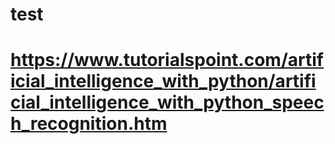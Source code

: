 # test
# https://www.tutorialspoint.com/artificial_intelligence_with_python/artificial_intelligence_with_python_speech_recognition.htm
